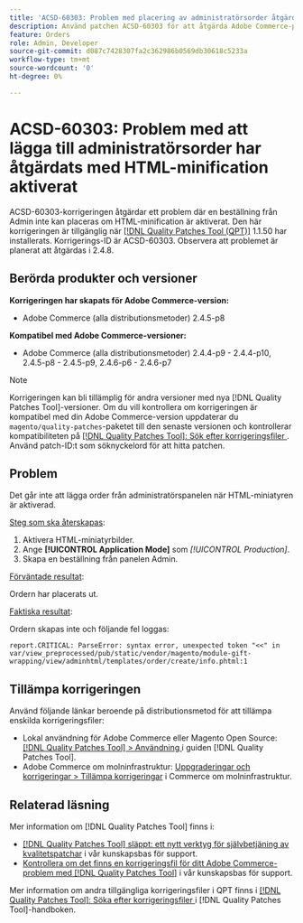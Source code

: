 ```yaml
---
title: 'ACSD-60303: Problem med placering av administratörsorder åtgärdat med HTML-minification aktiverat'
description: Använd patchen ACSD-60303 för att åtgärda Adobe Commerce-problemet där en beställning från Admin inte kan placeras om HTML-minification är aktiverat.
feature: Orders
role: Admin, Developer
source-git-commit: d087c7428307fa2c362986b0569db30618c5233a
workflow-type: tm+mt
source-wordcount: '0'
ht-degree: 0%

---
```


# ACSD-60303: Problem med att lägga till administratörsorder har åtgärdats med HTML-minification aktiverat

ACSD-60303-korrigeringen åtgärdar ett problem där en beställning från Admin inte kan placeras om HTML-minification är aktiverat. Den här korrigeringen är tillgänglig när [[!DNL Quality Patches Tool (QPT)]](/help/announcements/adobe-commerce-announcements/magento-quality-patches-released-new-tool-to-self-serve-quality-patches.md) 1.1.50 har installerats. Korrigerings-ID är ACSD-60303. Observera att problemet är planerat att åtgärdas i 2.4.8.

## Berörda produkter och versioner

**Korrigeringen har skapats för Adobe Commerce-version:**

* Adobe Commerce (alla distributionsmetoder) 2.4.5-p8

**Kompatibel med Adobe Commerce-versioner:**

* Adobe Commerce (alla distributionsmetoder) 2.4.4-p9 - 2.4.4-p10, 2.4.5-p8 - 2.4.5-p9, 2.4.6-p6 - 2.4.6-p7

>[!NOTE]
>
>Korrigeringen kan bli tillämplig för andra versioner med nya [!DNL Quality Patches Tool]-versioner. Om du vill kontrollera om korrigeringen är kompatibel med din Adobe Commerce-version uppdaterar du `magento/quality-patches`-paketet till den senaste versionen och kontrollerar kompatibiliteten på [[!DNL Quality Patches Tool]: Sök efter korrigeringsfiler ](https://experienceleague.adobe.com/tools/commerce-quality-patches/index.html). Använd patch-ID:t som söknyckelord för att hitta patchen.

## Problem

Det går inte att lägga order från administratörspanelen när HTML-miniatyren är aktiverad.

<u>Steg som ska återskapas</u>:

1. Aktivera HTML-miniatyrbilder.
1. Ange **[!UICONTROL Application Mode]** som *[!UICONTROL Production]*.
1. Skapa en beställning från panelen Admin.

<u>Förväntade resultat</u>:

Ordern har placerats ut.

<u>Faktiska resultat</u>:

Ordern skapas inte och följande fel loggas:

`report.CRITICAL: ParseError: syntax error, unexpected token "<<" in var/view_preprocessed/pub/static/vendor/magento/module-gift-wrapping/view/adminhtml/templates/order/create/info.phtml:1`

## Tillämpa korrigeringen

Använd följande länkar beroende på distributionsmetod för att tillämpa enskilda korrigeringsfiler:

* Lokal användning för Adobe Commerce eller Magento Open Source: [[!DNL Quality Patches Tool] > Användning ](https://experienceleague.adobe.com/docs/commerce-operations/tools/quality-patches-tool/usage.html) i guiden [!DNL Quality Patches Tool].
* Adobe Commerce om molninfrastruktur: [Uppgraderingar och korrigeringar > Tillämpa korrigeringar](https://experienceleague.adobe.com/docs/commerce-cloud-service/user-guide/develop/upgrade/apply-patches.html) i Commerce om molninfrastruktur.

## Relaterad läsning

Mer information om [!DNL Quality Patches Tool] finns i:

* [[!DNL Quality Patches Tool] släppt: ett nytt verktyg för självbetjäning av kvalitetspatchar](/help/announcements/adobe-commerce-announcements/magento-quality-patches-released-new-tool-to-self-serve-quality-patches.md) i vår kunskapsbas för support.
* [Kontrollera om det finns en korrigeringsfil för ditt Adobe Commerce-problem med  [!DNL Quality Patches Tool]](/help/support-tools/patches-available-in-qpt-tool/check-patch-for-magento-issue-with-magento-quality-patches.md) i vår kunskapsbas för support.

Mer information om andra tillgängliga korrigeringsfiler i QPT finns i [[!DNL Quality Patches Tool]: Söka efter korrigeringsfiler ](https://experienceleague.adobe.com/tools/commerce-quality-patches/index.html) i [!DNL Quality Patches Tool]-handboken.
